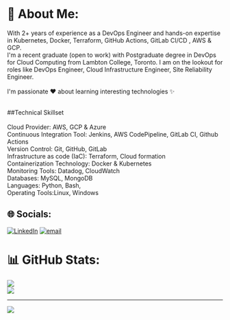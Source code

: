 # 💫 About Me:
With 2+ years of experience as a DevOps Engineer  and hands-on expertise in Kubernetes, Docker, Terraform, GitHub Actions, GitLab CI/CD , AWS & GCP.<br>I'm a recent graduate (open to work) with Postgraduate degree in DevOps for Cloud Computing from Lambton College, Toronto.  I am on the lookout for roles like DevOps Engineer, Cloud Infrastructure Engineer, Site Reliability Engineer. <br><br>I'm passionate ❤️ about learning  interesting technologies ✨<br>

<br>
##Technical Skillset <br><br>Cloud Provider: AWS, GCP & Azure                        <br>Continuous Integration Tool: Jenkins, AWS CodePipeline, GitLab CI, Github Actions<br>Version Control: Git, GitHub, GitLab<br>Infrastructure as code (IaC): Terraform, Cloud formation<br>Containerization Technology: Docker & Kubernetes <br>Monitoring Tools: Datadog, CloudWatch <br>Databases: MySQL, MongoDB<br>Languages: Python, Bash, <br>Operating Tools:Linux, Windows

## 🌐 Socials:
[![LinkedIn](https://img.shields.io/badge/LinkedIn-%230077B5.svg?logo=linkedin&logoColor=white)](https://linkedin.com/in/piyushtyagi8085) [![email](https://img.shields.io/badge/Email-D14836?logo=gmail&logoColor=white)](mailto:Piyushtyagi8085@gmail.com) 
# 📊 GitHub Stats:
![](https://nirzak-streak-stats.vercel.app/?user=piyushtyagi-Tech&theme=dark&hide_border=false)<br/>
![](https://github-readme-stats.vercel.app/api/top-langs/?username=piyushtyagi-Tech&theme=dark&hide_border=false&include_all_commits=false&count_private=false&layout=compact)

---
[![](https://visitcount.itsvg.in/api?id=piyushtyagi-Tech&icon=0&color=0)](https://visitcount.itsvg.in)

